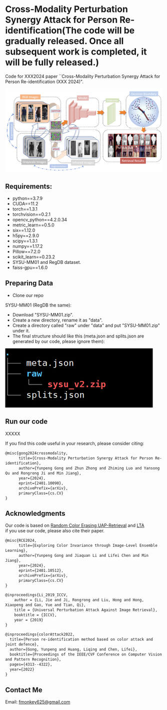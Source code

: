 # Cross-Modality Perturbation Synergy Attack for Person Re-identification(The code will be gradually released. Once all subsequent work is completed, it will be fully released.)

Code for XXX2024 paper ``Cross-Modality Perturbation Synergy Attack for Person Re-identification (XXX 2024)".


![Results](imgs/pipline3.png)



## Requirements:
* python==3.7.9
* CUDA==11.2
* torch==1.3.1
* torchvision==0.2.1
* opencv_python==4.2.0.34
* metric_learn==0.5.0
* six==1.12.0
* h5py==2.9.0
* scipy==1.3.1
* numpy==1.17.2
* Pillow==7.2.0
* scikit_learn==0.23.2
* SYSU-MM01 and RegDB dataset.
* faiss-gpu==1.6.0

## Preparing Data

* Clone our repo

SYSU-MM01 (RegDB the same):
* Download "SYSU-MM01.zip".
* Create a new directory, rename it as "data".
* Create a directory called "raw" under "data" and put "SYSU-MM01.zip" under it.
* The final structure should like this (meta.json and splits.json are generated by our code, please ignore them):

![Results](imgs/data.png)



## Run our code
 
XXXXX

If you find this code useful in your research, please consider citing:

```
@misc{gong2024crossmodality,
      title={Cross-Modality Perturbation Synergy Attack for Person Re-identification}, 
      author={Yunpeng Gong and Zhun Zhong and Zhiming Luo and Yansong Qu and Rongrong Ji and Min Jiang},
      year={2024},
      eprint={2401.10090},
      archivePrefix={arXiv},
      primaryClass={cs.CV}
}
```

## Acknowledgments

Our code is based on [Random Color Erasing](https://github.com/finger-monkey/Data-Augmentation),[UAP-Retrieval](https://github.com/theFool32/UAP_retrieval) and [LTA](https://github.com/finger-monkey/LTA_and_joint-defence)  
if you use our code, please also cite their paper.
```
@misc{RCE2024,
      title={Exploring Color Invariance through Image-Level Ensemble Learning}, 
      author={Yunpeng Gong and Jiaquan Li and Lifei Chen and Min Jiang},
      year={2024},
      eprint={2401.10512},
      archivePrefix={arXiv},
      primaryClass={cs.CV}
}
```
```
@inproceedings{Li_2019_ICCV,
    author = {Li, Jie and Ji, Rongrong and Liu, Hong and Hong, Xiaopeng and Gao, Yue and Tian, Qi},
    title = {Universal Perturbation Attack Against Image Retrieval},
    booktitle = {ICCV},
    year = {2019}
}
```
```
@inproceedings{colorAttack2022,
  title={Person re-identification method based on color attack and joint defence},
  author={Gong, Yunpeng and Huang, Liqing and Chen, Lifei},
  booktitle={Proceedings of the IEEE/CVF Conference on Computer Vision and Pattern Recognition},
  pages={4313--4322},
  year={2022}
}
```




## Contact Me

Email: fmonkey625@gmail.com

